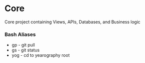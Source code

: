 # Core
Core project containing Views, APIs, Databases, and Business logic

### Bash Aliases
* gp - git pull
* gs - git status
* yog - cd to yearography root

